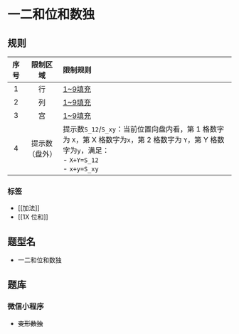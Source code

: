 # 一二和位和数独

## 规则

| 序号  |  限制区域   | 限制规则                                                                                                                  |
|:---:|:-------:|:----------------------------------------------------------------------------------------------------------------------|
|  1  |    行    | [1~9填充]                                                                                                               |
|  2  |    列    | [1~9填充]                                                                                                               |
|  3  |    宫    | [1~9填充]                                                                                                               |
|  4  | 提示数（盘外） | 提示数`S_12`/`S_xy`：当前位置向盘内看，第 1 格数字为 `X`，第 X 格数字为`x`，第 2 格数字为 `Y`，第 Y 格数字为`y`，满足： <br/> - `X+Y=S_12` <br/> - `x+y=S_xy` |

### 标签

- [[加法]]
- [[1X 位和]]

## 题型名

- 一二和位和数独

## 题库

### 微信小程序

- ~~变形数独~~

[1~9填充]: ../../../../rules.md#1to9填充
